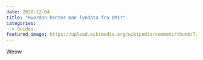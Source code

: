 ```yaml
---
date: 2020-12-04
title: "Hvordan henter man lyndata fra DMI?"
categories:
  - Guides
featured_image: https://upload.wikimedia.org/wikipedia/commons/thumb/7/7d/Lightning_NOAA.jpg/1280px-Lightning_NOAA.jpg
---
```


Weow